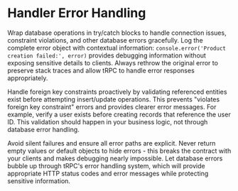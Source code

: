# Handler Error Handling

Wrap database operations in try/catch blocks to handle connection issues, constraint violations, and other database errors gracefully. Log the complete error object with contextual information: `console.error('Product creation failed:', error)` provides debugging information without exposing sensitive details to clients. Always rethrow the original error to preserve stack traces and allow tRPC to handle error responses appropriately.

Handle foreign key constraints proactively by validating referenced entities exist before attempting insert/update operations. This prevents "violates foreign key constraint" errors and provides clearer error messages. For example, verify a user exists before creating records that reference the user ID. This validation should happen in your business logic, not through database error handling.

Avoid silent failures and ensure all error paths are explicit. Never return empty values or default objects to hide errors - this breaks the contract with your clients and makes debugging nearly impossible. Let database errors bubble up through tRPC's error handling system, which will provide appropriate HTTP status codes and error messages while protecting sensitive information.